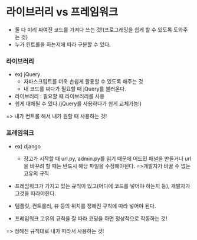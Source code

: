 # 라이브러리 vs 프레임워크

- 둘 다 미리 짜여진 코드를 가져다 쓰는 것!(프로그래밍을 쉽게 할 수 있도록 도와주는 것)
- 누가 컨트롤을 하는지에 따라 구분할 수 있다.

### 라이브러리 

- ex) jQuery
  - 자바스크립트를 더욱 손쉽게 활용할 수 있도록 해주는 것
  - 내 코드를 짜다가 필요할 때 jQuery를 불러온다.
- 라이브러리 : 필요할 때 라이브러리를 사용
- 쉽게 대체될 수 있다.(jQuery를 사용하다가 쉽게 교체가능!)

=> 내가 컨트롤 해서 내가 원할 때 사용하는 것!



### 프레임워크

- ex) django
  - 장고가 시작할 때 url.py, admin.py를 읽기 때문에 어드민 패널을 만들거나 url을 바꾸려 할 때는 반드시 해당 파일을 수정해야된다. =>개발자가 바꿀 수 없는 고유의 규칙

- 프레임워크가 가지고 있는 규칙이 있고(어디에 코드를 넣어야 하는지 등), 개발자가 그것을 따라야한다.

- 템플릿, 컨트롤러, 뷰 등의 위치를 정해진 규칙에 따라 넣어야 된다.
- 프레임워크 고유의 규칙을 잘 따라 코딩을 하면 정상적으로 작동하는 것!

=> 정해진 규칙대로 내가 따라서 사용하는 것!





